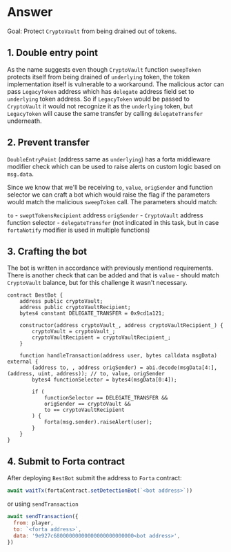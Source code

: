 # Answer

Goal: Protect `CryptoVault` from being drained out of tokens.

## 1. Double entry point

As the name suggests even though `CryptoVault` function `sweepToken` protects itself from being drained of `underlying` token, the token implementation itself is vulnerable to a workaround. The malicious actor can pass `LegacyToken` address which has `delegate` address field set to `underlying` token address. So if `LegacyToken` would be passed to `CryptoVault` it would not recognize it as the `underlying` token, but `LegacyToken` will cause the same transfer by calling `delegateTransfer` underneath.

## 2. Prevent transfer

`DoubleEntryPoint` (address same as `underlying`) has a forta middleware modifier check which can be used to raise alerts on custom logic based on `msg.data`.

Since we know that we'll be receiving `to`, `value`, `origSender` and function selector we can craft a bot which would raise the flag if the parameters would match the malicious `sweepToken` call. The parameters should match:

`to` - `sweptTokensRecipient` address
`origSender` - `CryptoVault` address
function selector - `delegateTransfer` (not indicated in this task, but in case `fortaNotify` modifier is used in multiple functions)

## 3. Crafting the bot

The bot is written in accordance with previously mentiond requirements. There is another check that can be added and that is `value` - should match `CryptoVault` balance, but for this challenge it wasn't necessary.

```solidity
contract BestBot {
    address public cryptoVault;
    address public cryptoVaultRecipient;
    bytes4 constant DELEGATE_TRANSFER = 0x9cd1a121;

    constructor(address cryptoVault_, address cryptoVaultRecipient_) {
        cryptoVault = cryptoVault_;
        cryptoVaultRecipient = cryptoVaultRecipient_;
    }

    function handleTransaction(address user, bytes calldata msgData) external {
        (address to, , address origSender) = abi.decode(msgData[4:], (address, uint, address)); // to, value, origSender
        bytes4 functionSelector = bytes4(msgData[0:4]);

        if (
            functionSelector == DELEGATE_TRANSFER &&
            origSender == cryptoVault &&
            to == cryptoVaultRecipient
        ) {
            Forta(msg.sender).raiseAlert(user);
        }
    }
}
```

## 4. Submit to Forta contract

After deploying `BestBot` submit the address to `Forta` contract:

```js
await waitTx(fortaContract.setDetectionBot(`<bot address>`))
```

or using `sendTransaction`

```js
await sendTransaction({
  from: player,
  to: `<forta address>`,
  data: '9e927c68000000000000000000000000<bot address>',
})
```
